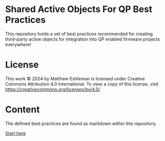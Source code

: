 # Shared Active Objects For QP Best Practices

This repository holds a set of best practices recommended for creating 
third-party active objects for integration into QP enabled firmware projects
everywhere!

# License

This work © 2024 by Matthew Eshleman is licensed under Creative Commons Attribution 4.0 International. 
To view a copy of this license, visit https://creativecommons.org/licenses/by/4.0/

# Content

The defined best practices are found as markdown within this repository.

[Start here](https://github.com/covemountainsoftware/Shared-Active-Objects-For-QP-Best-Practices/blob/dc44f39334d339d13130779ede2430819f415abc/Shared-Active-Objects-For-QP-Best-Practices.md)
